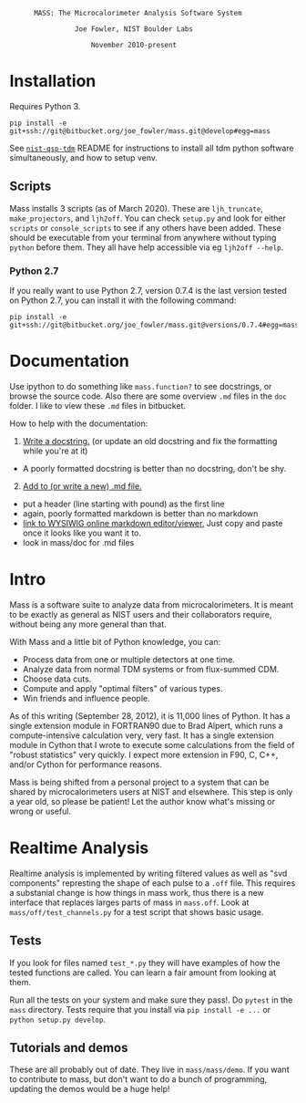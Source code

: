 

          MASS: The Microcalorimeter Analysis Software System

                    Joe Fowler, NIST Boulder Labs

                        November 2010-present

# Installation
Requires Python 3.

```  
pip install -e git+ssh://git@bitbucket.org/joe_fowler/mass.git@develop#egg=mass
```

See [`nist-qsp-tdm`](https://bitbucket.org/nist_microcal/nist-qsp-tdm) README for instructions to install all tdm python software simultaneously, and how to setup venv.


## Scripts
Mass installs 3 scripts (as of March 2020). These are `ljh_truncate`, `make_projectors`, and `ljh2off`. You can check `setup.py` and look for either `scripts` or `console_scripts` to see if any others have been added. These should be executable from your terminal from anywhere without typing `python` before them. They all have help accessible via eg `ljh2off --help`.

### Python 2.7
If you really want to use Python 2.7, version 0.7.4 is the last version tested on Python 2.7, you can install it with the following command:
```  
pip install -e git+ssh://git@bitbucket.org/joe_fowler/mass.git@versions/0.7.4#egg=mass
```

# Documentation
Use ipython to do something like `mass.function?` to see docstrings, or browse the source code. Also there are some overview `.md` files in the `doc` folder. I like to view these `.md` files in bitbucket.


How to help with the documentation:
1. [Write a docstring.](https://www.python.org/dev/peps/pep-0257/#multi-line-docstrings) (or update an old docstring and fix the formatting while you're at it)
  * A poorly formatted docstring is better than no docstring, don't be shy.
2. [Add to (or write a new) .md file.](http://commonmark.org/help/)
  * put a header (line starting with pound) as the first line
  * again, poorly formatted markdown is better than no markdown  
  * [link to WYSIWIG online markdown editor/viewer.](https://dillinger.io/) Just copy and paste once it looks like you want it to.
  * look in mass/doc for .md files

# Intro


Mass is a software suite to analyze data from microcalorimeters.  It is meant to be exactly as general as NIST users and their collaborators require, without being any more general than that.  

With Mass and a little bit of Python knowledge, you can:

* Process data from one or multiple detectors at one time.
* Analyze data from normal TDM systems or from flux-summed CDM.
* Choose data cuts.
* Compute and apply "optimal filters" of various types.
* Win friends and influence people.

As of this writing (September 28, 2012), it is 11,000 lines of Python. It has a single extension module in FORTRAN90 due to Brad Alpert, which runs a compute-intensive calculation very, very fast. It has a
single extension module in Cython that I wrote to execute some calculations from the field of "robust statistics" very quickly.  I expect more extension in F90, C, C++, and/or Cython for performance reasons.

Mass is being shifted from a personal project to a system that can be shared by microcalorimeters users at NIST and elsewhere.  This step is only a year old, so please be patient!  Let the author know what's missing or wrong or useful.

# Realtime Analysis
Realtime analysis is implemented by writing filtered values as well as "svd components" represting the shape of each pulse to a `.off` file. This requires a substanial change is how things in mass work, thus there is a new interface that replaces larges parts of mass in `mass.off`. Look at `mass/off/test_channels.py` for a test script that shows basic usage.

## Tests

If you look for files named `test_*.py` they will have examples of how the tested functions are called. You can learn a fair amount from looking at them.

Run all the tests on your system and make sure they pass!. Do `pytest` in the `mass` directory. Tests require that you install via `pip install -e ...` or `python setup.py develop`.

## Tutorials and demos

These are all probably out of date. They live in `mass/mass/demo`. If you want to contribute to mass, but don't want to do a bunch of programming, updating the demos would be a huge help!
